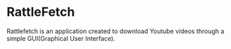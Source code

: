 # RattleFetch
Rattlefetch is an application created to download Youtube videos through a simple GUI(Graphical User Interface).
